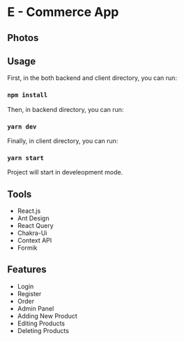 # E - Commerce App

## Photos

<!-- <img alt="screen-shots" src="https://github.com/erenduman2/e-commerce-app-react/blob/main/photo/ppppp.png?raw=true"></img> -->

## Usage

First, in the both backend and client directory, you can run:

### `npm install`

Then, in backend directory, you can run:

### `yarn dev`

Finally, in client directory, you can run:

### `yarn start`

Project will start in develeopment mode. 

## Tools

* React.js
* Ant Design
* React Query
* Chakra-Ui
* Context API
* Formik

## Features

* Login
* Register
* Order
* Admin Panel
* Adding New Product
* Editing Products
* Deleting Products
